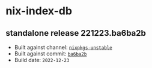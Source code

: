 # nix-index-db
## standalone release 221223.ba6ba2b
- Built against channel: [`nixpkgs-unstable`](https://github.com/nixos/nixpkgs/tree/nixpkgs-unstable)
- Built against commit: [`ba6ba2b`](https://github.com/NixOS/nixpkgs/commit/ba6ba2b90096dc49f448aa4d4d783b5081b1cc87)
- Build date: `2022-12-23`
